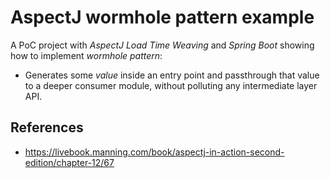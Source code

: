 # AspectJ wormhole pattern example

A PoC project with _AspectJ Load Time Weaving_ and _Spring Boot_ showing how to implement _wormhole pattern_: 

* Generates some _value_ inside an entry point and passthrough that value to a deeper consumer module, without polluting any intermediate layer API.

References
---
 * https://livebook.manning.com/book/aspectj-in-action-second-edition/chapter-12/67


